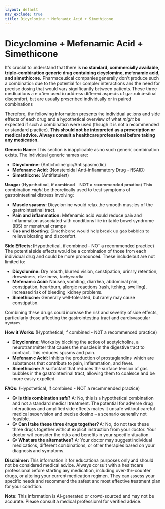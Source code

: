 ```yaml
---
layout: default
nav_exclude: true
title: Dicyclomine + Mefenamic Acid + Simethicone
---
```


# Dicyclomine + Mefenamic Acid + Simethicone

It's crucial to understand that there is **no standard, commercially available, triple-combination generic drug containing dicyclomine, mefenamic acid, and simethicone.**  Pharmaceutical companies generally don't produce such a combination due to the potential for complex interactions and the need for precise dosing that would vary significantly between patients.  These three medications are often used to address different aspects of gastrointestinal discomfort, but are usually prescribed individually or in paired combinations.

Therefore, the following information presents the individual actions and side effects of each drug and a hypothetical overview of what *might* be expected if such a combination were used (though it is not a recommended or standard practice).  **This should not be interpreted as a prescription or medical advice. Always consult a healthcare professional before taking any medication.**


**Generic Name:** This section is inapplicable as no such generic combination exists.  The individual generic names are:

* **Dicyclomine:** (Anticholinergic/Antispasmodic)
* **Mefenamic Acid:** (Nonsteroidal Anti-inflammatory Drug - NSAID)
* **Simethicone:** (Antiflatulent)


**Usage:** (Hypothetical, if combined - NOT a recommended practice)  This combination *might* be theoretically used to treat symptoms of gastrointestinal distress involving:

* **Muscle spasms:** Dicyclomine would relax the smooth muscles of the gastrointestinal tract.
* **Pain and inflammation:** Mefenamic acid would reduce pain and inflammation associated with conditions like irritable bowel syndrome (IBS) or menstrual cramps.
* **Gas and bloating:** Simethicone would help break up gas bubbles to relieve bloating and discomfort.


**Side Effects:** (Hypothetical, if combined -  NOT a recommended practice) The potential side effects would be a combination of those from each individual drug and could be more pronounced. These include but are not limited to:

* **Dicyclomine:** Dry mouth, blurred vision, constipation, urinary retention, drowsiness, dizziness, tachycardia.
* **Mefenamic Acid:** Nausea, vomiting, diarrhea, abdominal pain, constipation, heartburn, allergic reactions (rash, itching, swelling), increased risk of bleeding,  kidney problems.
* **Simethicone:** Generally well-tolerated, but rarely may cause constipation.

Combining these drugs could increase the risk and severity of side effects, particularly those affecting the gastrointestinal tract and cardiovascular system.


**How it Works:** (Hypothetical, if combined - NOT a recommended practice)

* **Dicyclomine:** Works by blocking the action of acetylcholine, a neurotransmitter that causes the muscles in the digestive tract to contract. This reduces spasms and pain.
* **Mefenamic Acid:** Inhibits the production of prostaglandins, which are substances that contribute to pain, inflammation, and fever.
* **Simethicone:**  A surfactant that reduces the surface tension of gas bubbles in the gastrointestinal tract, allowing them to coalesce and be more easily expelled.


**FAQs:** (Hypothetical, if combined -  NOT a recommended practice)

* **Q: Is this combination safe?** A: No, this is a hypothetical combination and not a standard medical treatment. The potential for adverse drug interactions and amplified side effects makes it unsafe without careful medical supervision and precise dosing – a scenario generally not feasible.
* **Q: Can I take these three drugs together?** A:  No, do not take these three drugs together without explicit instruction from your doctor.  Your doctor will consider the risks and benefits in your specific situation.
* **Q: What are the alternatives?** A:  Your doctor may suggest individual medications, different combinations, or other therapies based on your diagnosis and symptoms.


**Disclaimer:** This information is for educational purposes only and should not be considered medical advice.  Always consult with a healthcare professional before starting any medication, including over-the-counter drugs, or altering your current medication regimen.  They can assess your specific needs and recommend the safest and most effective treatment plan for your condition.


**Note:** This information is AI-generated or crowd-sourced and may not be accurate. Please consult a medical professional for verified advice.